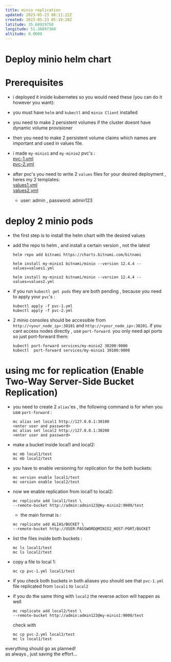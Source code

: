 ```yaml
---
title: minio replication
updated: 2023-05-23 08:11:22Z
created: 2023-05-23 05:19:20Z
latitude: 35.68919750
longitude: 51.38897360
altitude: 0.0000
---
```


# Deploy minio helm chart

# Prerequisites
* i deployed it inside kubernetes so you would need these (you can do it however you want):
* you must have `helm` and `kubectl` and `minio Client` installed
* you need to make 2 persistent volumes if the cluster doesnt have dynamic volume provisioner
* then you need to make 2 persistent volume claims which names are important and used in values file.
* i made `my-minio1` and `my-minio2` pvc's :         
	[pvc-1.yml](./_resources/pvc-1.yml)       
	[pvc-2.yml](./_resources/pvc-2.yml)       

* after pvc's you need to write 2 `values` files for your desired deployment , heres my 2 templates:      
	[values1.yml](./_resources/values1.yml)     
	[values2.yml](./_resources/values2.yml)       
	+ user: admin , password: admin123

# deploy 2 minio pods 
* the first step is to install the helm chart with the desired values

* add the repo to helm , and install a certain version , not the latest

	```	
	helm repo add bitnami https://charts.bitnami.com/bitnami

	helm install my-minio1 bitnami/minio --version 12.4.4 --values=values1.yml

	helm install my-minio2 bitnami/minio --version 12.4.4 --values=values2.yml 
	```

* if you run `kubectl get pods` they are both pending , because you need to apply your `pvc`'s :

	```
	kubectl apply -f pvc-1.yml
	kubectl apply -f pvc-2.yml
	```

* 2 minio consoles should be accessible from `http://<your_node_ip>:30101` and `http://<your_node_ip>:30201`. if you cant access nodes directly , use `port-forward`. you only need api ports so just port-forward them:

	```
	kubectl port-forward services/my-minio2 30200:9000
	kubectl  port-forward services/my-minio1 30100:9000
	```

# using mc for replication (Enable Two-Way Server-Side Bucket Replication)

* you need to create 2 `alias`'es , the following command is for when you use `port-forward` :
	
	```
	mc alias set local1 http://127.0.0.1:30100
	<enter user and password>
	mc alias set local2 http://127.0.0.1:30200
	<enter user and password>
	```
	
* make a bucket inside local1 and local2:

	```
	mc mb local1/test
	mc mb local2/test
	```

* 	you have to enable versioning for replication for the both buckets:

	```
	mc version enable local1/test
	mc version enable local2/test
	```
	
* now we enable replication from local1 to local2:
	```
	mc replicate add local1/test \
	--remote-bucket http://admin:admin123@my-minio2:9000/test
	```
	* the main format is :
	```
	mc replicate add ALIAS/BUCKET \
	--remote-bucket http://USER:PASSWORD@MINIO2_HOST:PORT/BUCKET	
	```
	
* list the files inside both buckets :
	```
	mc ls local1/test
	mc ls local2/test
	```
	
* copy a file to local 1: 
	```
	mc cp pvc-1.yml local1/test
	```

* if you check both buckets in both aliases you should see that `pvc-1.yml` file replicated from `local1` to `local2`
* if you do the same thing with `local2` the reverse action will happen as well 
	```
	mc replicate add local2/test \
	--remote-bucket http://admin:admin123@my-minio1:9000/test
	```
	check with
	```
	mc cp pvc-2.yml local2/test
	mc ls local1/test
	```
everything should go as planned!   
as always , just saving the effort...
